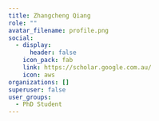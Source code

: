 ```yaml
---
title: Zhangcheng Qiang
role: ""
avatar_filename: profile.png
social:
  - display:
      header: false
    icon_pack: fab
    link: https://scholar.google.com.au/
    icon: aws
organizations: []
superuser: false
user_groups:
  - PhD Student
---
```

